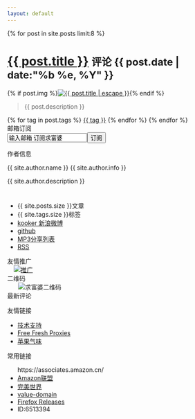 ```yaml
---
layout: default
---	
```

<div class="s_left sa_articleinfo">
{% for post in site.posts limit:8 %}
<div class="clearfix"></div>
	<h1><a href="{{ post.url }}">{{ post.title }}</a>&#160;<small><span class="ds-thread-count" data-thread-key="{{ post.id }}"></span>评论&#160;{{ post.date | date:"%b %e, %Y" }}</small></h1>
		{% if post.img %}<span class="sa_right_index sa_articleinfo"><a href="{{ post.url }}"><img src="{{ site.cdn_url }}{{ post.img }}" style="max-width:200px; max-height:200px;" alt="{{ post.title | escape }}" /></a></span>{% endif %}
		<blockquote>{{ post.description }}</blockquote>
		{% for tag in post.tags %}
		<span class="sa_articletag"><a href="/tags/#{{ tag }}">{{ tag }}</a></span>
		{% endfor %}
			{% endfor %}
</div>

<div class="sa_right clearfix">
<div class="sa_right_title"><span>邮箱订阅</span></div>
<div class="sa_search">
<form method="post" target="_blank" action="http://list.qq.com/cgi-bin/qf_compose_send">
<input value="qf_booked_feedback" name="t" type="hidden">
<input value="a74128e4e2870a02306bf01133ae8f61d7fd559751b992bd" name="id" type="hidden">
<input class="feed-mail-input" name="to" value="输入邮箱 订阅求富婆" onblur="if (this.value == '') {this.value = '输入邮箱 订阅求富婆';}" onfocus="if (this.value == '输入邮箱 订阅求富婆') {this.value = '';}" id="to" type="text"><input value="订阅" class="btn btn_slide" type="submit">
</form></div>

<div class="sa_articleinfo top_box">
<script type="text/javascript" src="http://exmail.qq.com/zh_CN/htmledition/js_biz/outerlogin.js"  charset="gb18030"></script>
<script type="text/javascript">
writeLoginPanel({domainlist:"qiufupo.com", mode:"vertical"});
</script>
</div>

<div class="s_i_r_title"><span>作者信息</span></div>
<div class="sa_articleinfo">
<div class="clearfix">
<div class="sa_avatar"><img src="{{ site.production_url }}/images/author.jpg" alt="" /></div>
<div class="sa_text">
<p><span>{{ site.author.name }} {{ site.author.info }}</span></p>
<p>{{ site.author.description }}</p>
<p style="min-height:10px;"></p>
</div>
<ul class="clearfix sa_authorinfo">
<li><span class="s">{{ site.posts.size }}</span>文章</li>
<li><span class="s">{{ site.tags.size }}</span>标签</li>
<span id="socials">
<li id="weibo"><a class="ir" href="http://weibo.com/mjjinc" title="新浪微博" rel="external">kooker 新浪微博</a></li>
<li id="github"><a class="ir" href="https://github.com/kooker" title="github" rel="external">github</a></li>
<!-- <li id="mp3"><a class="ir" href="http://kooker.duapp.com/mp3" title="MP3分享列表" rel="external">MP3分享列表</a></li> -->
<li id="mp3"><a class="ir" href="http://qiufupo.jd-app.com/audio" title="MP3分享列表" rel="external">MP3分享列表</a></li>
<li id="rss"><a class="ir" href="{{ site.production_url }}/atom.xml" title="RSS" rel="external">RSS</a></li>
</span>
</ul>
</div>
</div>

<div class="sa_right_title"><span>友情推广</span></div>
<div class="clearfix">
<a href="http://www.8sa7.com/" target="_blank"><img src="http://qiufupo.qiniudn.com/img/qiufupo-ad-1.jpg" alt="推广" style="padding-left: 15px;" /></a>
</div>

<div class="sa_right_title"><span>二维码</span></div>
<div class="clearfix">
<img src="{{ site.production_url }}/images/er.jpg" alt="求富婆二维码"  style="padding-left: 25px;" />
</div>

<div class="sa_hotarticles">
<div class="sa_right_title_b">最新评论</div>
<ol class="ds-recent-comments" data-num-items="8" data-show-avatars="1" data-show-time="0" data-show-admin="0" data-excerpt-length="20"></ol>
</div>

<div class="sa_hotarticles">
<div class="sa_right_title_b">友情链接</div>
<ul>
<li><a href="http://www.kooker.jp/" title="">技术支持</a></li>
<li><a href="http://www.8sa7.com/" title="Fresh Proxy List Updated Daily">Free Fresh Proxies</a></li>
<li><a href="http://www.qiwei.org/" title="气总的大站" target="_blank">苹果气味</a></li>
</ul>
</div>

<div class="sa_hotarticles">
<div class="sa_right_title_b">常用链接</div>
<ul>
https://associates.amazon.cn/
<li><a href="https://associates.amazon.cn/" title="Amazon联盟_中国">Amazon联盟</a></li>
<li><a href="http://www.luoqunju.com/book/42377" title="完美世界 辰东 全文阅读">完美世界</a></li>
<li><a href="https://www.value-domain.com/" title="Domain" target="_blank">value-domain</a></li>
<li><a href="http://releases.mozilla.org/pub/mozilla.org/firefox/releases/" title="Firefox Releases" target="_blank">Firefox Releases</a></li>
<li>ID:6513394</li>
</ul>
</div>

</div><!-- End  sa_right-->
